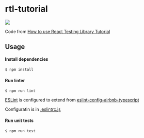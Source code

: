 # rtl-tutorial
![](https://github.com/gowda/rtl-tutorial/workflows/lint-and-tests/badge.svg)

Code from [How to use React Testing Library Tutorial](https://www.robinwieruch.de/react-testing-library)

## Usage
#### Install dependencies
```bash
$ npm install
```

#### Run linter
```bash
$ npm run lint
```

[ESLint](https://eslint.org/) is configured to extend from
[eslint-config-airbnb-typescript](https://github.com/airbnb/javascript)

Configuratin is in [.eslintrc.js](.eslintrc.js)

#### Run unit tests
```bash
$ npm run test
```
